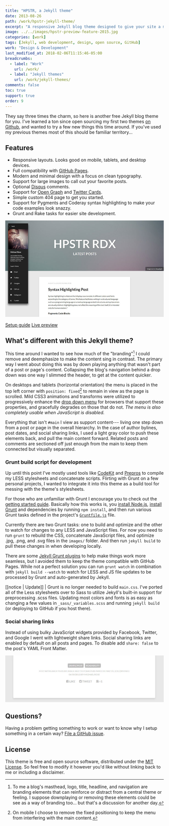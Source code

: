 ```yaml
---
title: "HPSTR, a Jekyll theme"
date: 2013-08-26
path: /work/hpstr-jekyll-theme/
excerpt: "A responsive Jekyll blog theme designed to give your site a modern and somewhat cliché look."
image: ../../images/hpstr-preview-feature-2015.jpg
categories: [work]
tags: [Jekyll, web development, design, open source, GitHub]
work: "Design & Development"
last_modified_at: 2018-02-06T11:15:46-05:00
breadcrumbs:
  - label: "Work"
    url: /work/
  - label: "Jekyll themes"
    url: /work/jekyll-themes/
comments: false
toc: true
support: true
order: 9
---
```


They say three times the charm, so here is another free Jekyll blog theme for you. I've learned a ton since open sourcing my first two themes [on Github](http://github.com/mmistakes), and wanted to try a few new things this time around. If you've used my previous themes most of this should be familiar territory...

## Features

* Responsive layouts. Looks good on mobile, tablets, and desktop devices.
* Full compatibility with [GitHub Pages](http://pages.github.com/).
* Modern and minimal design with a focus on clean typography.
* Support for large images to call out your favorite posts.
* Optional [Disqus](http://disqus.com) comments.
* Support for [Open Graph](https://developers.facebook.com/docs/opengraph/) and [Twitter Cards](https://dev.twitter.com/docs/cards).
* Simple custom 404 page to get you started.
* Support for Pygments and Coderay syntax highlighting to make your code examples look snazzy.
* Grunt and Rake tasks for easier site development.

<p class="browser-frame">
  <a href="https://mmistakes.github.io/hpstr-jekyll-theme/" title="View demo of HPSTR">
    <img src="../../images/hpstr-jekyll-theme-preview.jpg" alt="HPSTR Jekyll theme screenshot">
  </a>
</p>

<p>
  <a href="https://mmistakes.github.io/jekyll-theme-hpstr/theme-setup/" class="btn">Setup guide</a>
  <a href="https://mmistakes.github.io/jekyll-theme-hpstr/" class="btn">Live preview</a>
</p>

## What's different with this Jekyll theme?

This time around I wanted to see how much of the "branding"[^2] I could remove and deemphasize to make the content sing in contrast. The primary way I went about doing this was by down playing anything that wasn't part of a post or page's content. Collapsing the blog's navigation behind a drop down was one way I slimmed the header, to get at the content quicker.

On desktops and tablets (horizontal orientation) the menu is placed in the top left corner with `position: fixed`[^3] to remain in view as the page is scrolled. Mild CSS3 animations and transforms were utilized to progressively enhance the [drop down menu](http://tympanus.net/codrops/2013/04/19/responsive-multi-level-menu/) for browsers that support these properties, and gracefully degrades on those that do not. *The menu is also completely usable when JavaScript is disabled.*

Everything that isn't `#main` I view as support content--- living one step down from a post or page in the overall hierarchy. In the case of author bylines, post dates, and social sharing links, I used a light gray color to push these elements back, and pull the main content forward. Related posts and comments are sectioned off just enough from the main to keep them connected but visually separated.

### Grunt build script for development

Up until this point I've mostly used tools like [CodeKit](http://incident57.com/codekit/) and [Prepros](https://prepros.io/) to compile my LESS stylesheets and concatenate scripts. Flirting with Grunt on a few personal projects, I wanted to integrate it into this theme as a build tool for messing with the theme's stylesheets.

For those who are unfamiliar with Grunt I encourage you to check out the [getting started guide](http://gruntjs.com/getting-started). Basically how this works is, you [install Node.js](http://nodejs.org/), [install Grunt](http://gruntjs.com/getting-started) and dependencies by running `npm install`, and then run various Grunt tasks defined in the project's [`Gruntfile.js`](https://github.com/mmistakes/jekyll-theme-hpstr/blob/master/Gruntfile.js) file.

Currently there are two Grunt tasks: one to build and optimize and the other to watch for changes to any LESS and JavaScript files. For now you need to run `grunt` to rebuild the CSS, concatenate JavaScript files, and optimize .jpg, .png, and .svg files in the `images/` folder. And then run `jekyll build` to pull these changes in when developing locally. 

There are some [Jekyll Grunt plugins](https://github.com/dannygarcia/grunt-jekyll) to help make things work more seamless, but I avoided them to keep the theme compatible with GitHub Pages. While not a perfect solution you can run `grunt watch` in combination with `jekyll build --watch` to watch for LESS and JS file updates to be processed by Grunt and auto-generated by Jekyll.

[[notice | Update]]
| Grunt is no longer needed to build `main.css`. I've ported all of the Less stylesheets over to Sass to utilize Jekyll's built-in support for preprocessing .scss files. Updating most colors and fonts is as easy as changing a few values in `_sass/_variables.scss` and running `jekyll build` (or deploying to GitHub if you host there).

### Social sharing links

Instead of using bulky JavaScript widgets provided by Facebook, Twitter, and Google I went with lightweight share links. Social sharing links are enabled by default on all posts and pages. To disable add `share: false` to the post's YAML Front Matter.

![social share button screenshot](../../images/hpstr-social-share-example.jpg)

[^2]: To me a blog's masthead, logo, title, headline, and navigation are branding elements that can reinforce or distract from a central theme or feeling. I suppose downplaying or removing these elements could be see as a way of branding too… but that's a discussion for another day.
[^3]: On mobile I choose to remove the fixed positioning to keep the menu from interfering with the main content.

## Questions?

Having a problem getting something to work or want to know why I setup something in a certain way? [File a GitHub issue](https://github.com/mmistakes/jekyll-theme-hpstr/issues/new).

## License

This theme is free and open source software, distributed under the [MIT License](https://github.com/mmistakes/jekyll-theme-hpstr/blob/master/LICENSE). So feel free to modify it however you'd like without linking back to me or including a disclaimer.
